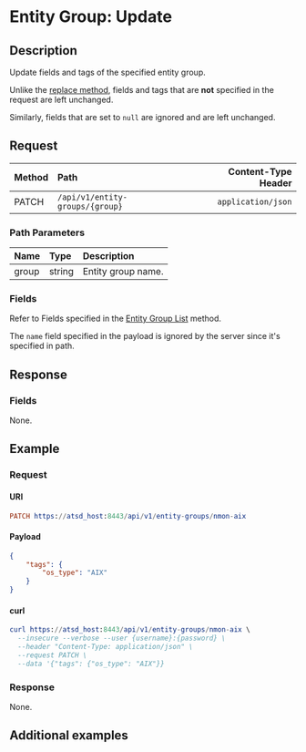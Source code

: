 # Entity Group: Update

## Description

Update fields and tags of the specified entity group. 

Unlike the [replace method](create-or-replace.md), fields and tags that are **not** specified in the request are left unchanged.

Similarly, fields that are set to `null` are ignored and are left unchanged.

## Request

| **Method** | **Path** | **Content-Type Header**|
|:---|:---|---:|
| PATCH | `/api/v1/entity-groups/{group}` | `application/json` |

### Path Parameters 

|**Name**|**Type**|**Description**|
|:---|:---|:---|
| group |string|Entity group name.|

### Fields

Refer to Fields specified in the [Entity Group List](list.md#fields) method.

The `name` field specified in the payload is ignored by the server since it's specified in path.

## Response

### Fields

None.

## Example

### Request

#### URI

```elm
PATCH https://atsd_host:8443/api/v1/entity-groups/nmon-aix 
```

#### Payload

```json
{
    "tags": {
        "os_type": "AIX"
    }
}
```

#### curl

```elm
curl https://atsd_host:8443/api/v1/entity-groups/nmon-aix \
  --insecure --verbose --user {username}:{password} \
  --header "Content-Type: application/json" \
  --request PATCH \
  --data '{"tags": {"os_type": "AIX"}}
  ```
  
### Response

None.

## Additional examples


